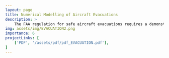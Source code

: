 ```yaml
---
layout: page
title: Numerical Modelling of Aircraft Evacuations
description: >
    The FAA regulation for safe aircraft evacuations requires a demonstration under specific conditions. The current demonstrations are performed without any computational models aiding the design prior to live testing. This project demonstrates how a numerical model can be used to simulate a much wider range of conditions to aid designers in picking a single design to proceed with. Our numerical model is created as an equivalent circuit with non-linear constitutive equations. Employing the model on an example baseline configuration shows the location of bottlenecks and the relative impact of obstacles in the evacuation path. When paired together, a physical demonstration and numerical model can more effectively ensure that an aircraft is capable of a safe evacuation in all conditions, compared to a physical demonstration alone.
img: assets/img/EVACUATION2.png
importance: 6
projectLinks: [
    ['PDF', '/assets/pdf/pdf_EVACUATION.pdf'], 
]
---
```

